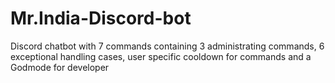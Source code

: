 # Mr.India-Discord-bot
Discord chatbot with 7 commands containing 3 administrating commands, 6 exceptional handling cases, user specific cooldown for commands and a Godmode for developer 

